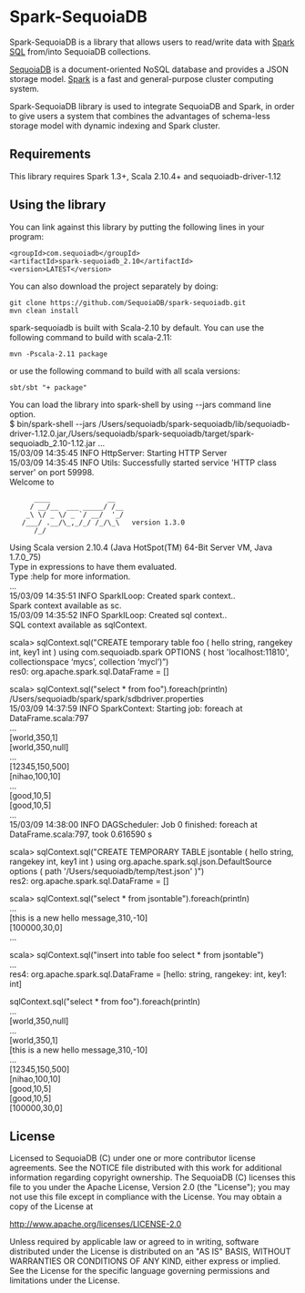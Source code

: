 # Spark-SequoiaDB

Spark-SequoiaDB is a library that allows users to read/write data with [Spark SQL](http://spark.apache.org/docs/latest/sql-programming-guide.html) from/into SequoiaDB collections.

[SequoiaDB](http://www.sequoiadb.com/ "SequoiaDB website") is a document-oriented NoSQL database and provides a JSON storage model. [Spark](http://spark.apache.org/ "Spark website") is a fast and general-purpose cluster computing system.

Spark-SequoiaDB library is used to integrate SequoiaDB and Spark, in order to give users a system that combines the advantages of schema-less storage model with dynamic indexing and Spark cluster.

## Requirements

This library requires Spark 1.3+, Scala 2.10.4+ and sequoiadb-driver-1.12

## Using the library

You can link against this library by putting the following lines in your program:
```
<groupId>com.sequoiadb</groupId>
<artifactId>spark-sequoiadb_2.10</artifactId>
<version>LATEST</version>
```
You can also download the project separately by doing:
```
git clone https://github.com/SequoiaDB/spark-sequoiadb.git
mvn clean install
```
spark-sequoiadb is built with Scala-2.10 by default. You can use the following command to build with scala-2.11:
```
mvn -Pscala-2.11 package
```
or use the following command to build with all scala versions:
```
sbt/sbt "+ package"
```
You can load the library into spark-shell by using --jars command line option.  
$ bin/spark-shell --jars /Users/sequoiadb/spark-sequoiadb/lib/sequoiadb-driver-1.12.0.jar,/Users/sequoiadb/spark-sequoiadb/target/spark-sequoiadb_2.10-1.12.jar
…  
15/03/09 14:35:45 INFO HttpServer: Starting HTTP Server  
15/03/09 14:35:45 INFO Utils: Successfully started service 'HTTP class server' on port 59998.  
Welcome to  
```
      ____              __  
     / __/__  ___ _____/ /__  
    _\ \/ _ \/ _ `/ __/  '_/  
   /___/ .__/\_,_/_/ /_/\_\   version 1.3.0  
      /_/  
```
  
Using Scala version 2.10.4 (Java HotSpot(TM) 64-Bit Server VM, Java 1.7.0_75)  
Type in expressions to have them evaluated.  
Type :help for more information.  
…  
15/03/09 14:35:51 INFO SparkILoop: Created spark context..  
Spark context available as sc.  
15/03/09 14:35:52 INFO SparkILoop: Created sql context..  
SQL context available as sqlContext.  
  
scala> sqlContext.sql("CREATE temporary table foo ( hello string, rangekey int, key1 int ) using com.sequoiadb.spark OPTIONS ( host 'localhost:11810', collectionspace ‘mycs’, collection ‘mycl’)”)  
res0: org.apache.spark.sql.DataFrame = []  
  
scala> sqlContext.sql("select * from foo").foreach(println)  
/Users/sequoiadb/spark/spark/sdbdriver.properties  
15/03/09 14:37:59 INFO SparkContext: Starting job: foreach at DataFrame.scala:797  
…  
[world,350,1]  
[world,350,null]  
…  
[12345,150,500]  
[nihao,100,10]  
…  
[good,10,5]  
[good,10,5]  
…  
15/03/09 14:38:00 INFO DAGScheduler: Job 0 finished: foreach at DataFrame.scala:797, took 0.616590 s  
  
scala> sqlContext.sql("CREATE TEMPORARY TABLE jsontable ( hello string, rangekey int, key1 int ) using org.apache.spark.sql.json.DefaultSource options ( path '/Users/sequoiadb/temp/test.json' )")  
res2: org.apache.spark.sql.DataFrame = []  
  
scala> sqlContext.sql("select * from jsontable").foreach(println)  
…  
[this is a new hello message,310,-10]  
[100000,30,0]  
…  
  
scala> sqlContext.sql("insert into table foo select * from jsontable")  
…  
res4: org.apache.spark.sql.DataFrame = [hello: string, rangekey: int, key1: int]  
  
sqlContext.sql("select * from foo").foreach(println)  
…  
[world,350,null]  
…  
[world,350,1]  
[this is a new hello message,310,-10]  
…  
[12345,150,500]  
[nihao,100,10]  
[good,10,5]  
[good,10,5]  
[100000,30,0]  
  
## License

Licensed to SequoiaDB (C) under one or more contributor license agreements.
See the NOTICE file distributed with this work for additional information
regarding copyright ownership. The SequoiaDB (C) licenses this file
to you under the Apache License, Version 2.0 (the
"License"); you may not use this file except in compliance
with the License. You may obtain a copy of the License at

http://www.apache.org/licenses/LICENSE-2.0

Unless required by applicable law or agreed to in writing,
software distributed under the License is distributed on an
"AS IS" BASIS, WITHOUT WARRANTIES OR CONDITIONS OF ANY
KIND, either express or implied. See the License for the
specific language governing permissions and limitations
under the License.
